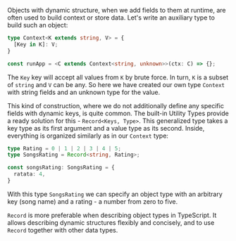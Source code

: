 
Objects with dynamic structure, when we add fields to them at runtime, are often used to build context or store data. Let's write an auxiliary type to build such an object:

```typescript
type Context<K extends string, V> = {
  [Key in K]: V;
}

const runApp = <C extends Context<string, unknown>>(ctx: C) => {};
```

The `Key` key will accept all values from `K` by brute force. In turn, `K` is a subset of `string` and `V` can be any. So here we have created our own type `Context` with string fields and an unknown type for the value.

This kind of construction, where we do not additionally define any specific fields with dynamic keys, is quite common. The built-in Utility Types provide a ready solution for this - `Record<Keys, Type>`. This generalized type takes a key type as its first argument and a value type as its second. Inside, everything is organized similarly as in our `Context` type:

```typescript
type Rating = 0 | 1 | 2 | 3 | 4 | 5;
type SongsRating = Record<string, Rating>;

const songsRating: SongsRating = {
  ratata: 4,
}
```

With this type `SongsRating` we can specify an object type with an arbitrary key (song name) and a rating - a number from zero to five.

`Record` is more preferable when describing object types in TypeScript. It allows describing dynamic structures flexibly and concisely, and to use `Record` together with other data types.
